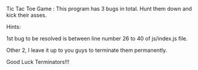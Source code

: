 Tic Tac Toe Game : This program has 3 bugs in total. Hunt them down and kick their asses.

Hints:

1st bug to be resolved is between line number 26 to 40 of js/index.js file.

Other 2, I leave it up to you guys to terminate them permanently. 

Good Luck Terminators!!!